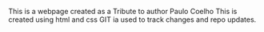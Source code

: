 This is a webpage created as a Tribute to author Paulo Coelho 
This is created using html and css
GIT ia used to track changes and repo updates. 
